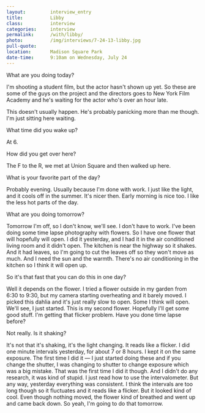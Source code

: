```yaml
---
layout:         interview_entry
title:          Libby
class:          interview
categories:     interview
permalink:      /with/libby/
photo:          /img/interviews/7-24-13-libby.jpg
pull-quote:
location:       Madison Square Park
date-time:      9:10am on Wednesday, July 24
---
```


<p class="question">What are you doing today?</p>

<p>I'm shooting a student film, but the actor hasn't shown up yet. So these are some of the guys on the project and the directors goes to New York Film Academy and he's waiting for the actor who's over an hour late.</p>

<p>This doesn't usually happen. He's probably panicking more than me though. I'm just sitting here waiting. </p>

<p class="question">What time did you wake up?</p>

<p>At 6.</p>

<p class="question">How did you get over here?</p>

<p>The F to the R, we met at Union Square and then walked up here.</p>

<p class="question">What is your favorite part of the day?</p>

<p>Probably evening. Usually because I'm done with work. I just like the light, and it cools off in the summer. It's nicer then. Early morning is nice too. I like the less hot parts of the day.</p>

<p class="question">What are you doing tomorrow?</p>

<p>Tomorrow I'm off, so I don't know, we'll see. I don't have to work. I've been doing some time lapse photography with flowers. So I have one flower that will hopefully will open. I did it yesterday, and I had it in the air conditioned living room and it didn't open. The kitchen is near the highway so it shakes. And it had leaves, so I'm going to cut the leaves off so they won't move as much. And I need the sun and the warmth. There's no air conditioning in the kitchen so I think it will open up.</p>

<p class="question">So it's that fast that you can do this in one day?</p>

<p>Well it depends on the flower. I tried a flower outside in my garden from 6:30 to 9:30, but my camera starting overheating and it barely moved. I picked this dahlia and it's just really slow to open. Some I think will open. We'll see, I just started. This is my second flower. Hopefully I'll get some good stuff. I'm getting that flicker problem. Have you done time lapse before?</p>

<p class="question">Not really. Is it shaking?</p>

<p>It's not that it's shaking, it's the light changing. It reads like a flicker. I did one minute intervals yesterday, for about 7 or 8 hours. I kept it on the same exposure. The first time I did it — I just started doing these and if you change the shutter, I was changing to shutter to change exposure which was a big mistake. That was the first time I did it though. And I didn't do any research, it was kind of stupid. I just read how to use the intervalometer. But any way, yesterday everything was consistent. I think the intervals are too long though so it fluctuates and it reads like a flicker. But it looked kind of cool. Even though nothing moved, the flower kind of breathed and went up and came back down. So yeah, I'm going to do that tomorrow. </p>